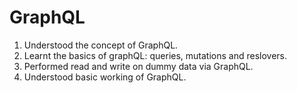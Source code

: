 # GraphQL
1. Understood the concept of GraphQL.
2. Learnt the basics of graphQL: queries, mutations and reslovers.
3. Performed read and write on dummy data via GraphQL.
4. Understood basic working of GraphQL.
